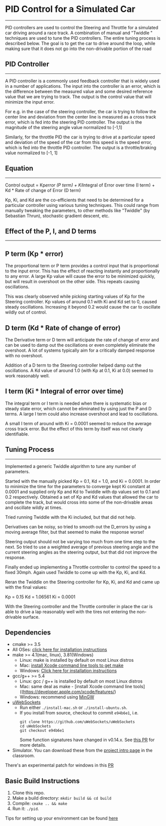 # PID Control for a Simulated Car
---
PID controllers are used to control the Steering and Throttle for a simulated car driving around a race track. A combination of manual and "Twiddle " techniques are used to tune the PID controllers. The entire tuning process is described below. The goal is to get the car to drive around the loop, while making sure that it does not go into the non-drivable portion of the road


## PID Controller
---
A PID controller is a commonly used feedback controller that is widely used in a number of applications. The input into the controller is an error, which is the difference between the measured value and some desired reference value that we are trying to track. The output is the control value that will minimize the input error.

For e.g. in the case of the steering controller, the car is trying to follow the center line and deviation from the center line is measured as a cross track error, which is fed into the steering PID controller. The output is the magnitude of the steering angle value normalized to [-1,1]

Similarly, for the throttle PID the car is trying to drive at a particular speed and deviation of the speed of the car from this speed is the speed error, which is fed into the throttle PID controller. The output is a throttle/braking value normalized to [-1, 1]

## Equation
---
Control output = Kp*error (P term) + Ki*Integral of Error over time (I term) + Kd * Rate of change of Error (D term)

Kp, Ki, and Kd are the co-efficients that need to be determined for a particular controller using various tuning techniques. This could range from manually tweaking the parameters, to other methods like "Twiddle" (by Sebastian Thrun), stochastic gradient descent, etc.

## Effect of the P, I, and D terms
---

## P term (Kp * error)

The proportional term or P term provides a control input that is proportional to the input error. This has the effect of reacting instantly and proportionally to any error. A large Kp value will cause the error to be minimized quickly, but will result in overshoot on the other side. This repeats causing oscillations.

This was clearly observed while picking starting values of Kp for the Steering controller. Kp values of around 0.1 with Ki and Kd set to 0, caused steady oscillations. Increasing it beyond 0.2 would cause the car to oscillate wildly out of control.

## D term (Kd * Rate of change of error)

The Derivative term or D term will anticipate the rate of change of error and can be used to damp out the oscillations or even completely eliminate the overshoot. A lot of systems typically aim for a critically damped response with no overshoot.

Addition of a D term to the Steering controller helped damp out the oscillations. A Kd value of around 1.0 (with Kp at 0.1, Ki at 0.0) seemed to work reasonably well.

## I term (Ki * Integral of error over time)

The integral term or I term is needed when there is systematic bias or steady state error, which cannot be eliminated by using just the P and D terms. A large I term could also increase overshoot and lead to oscillations.

A small I term of around with Ki = 0.0001 seemed to reduce the average cross track error. But the effect of this term by itself was not clearly identifiable.

## Tuning Process
---

Implemented a generic Twiddle algorithm to tune any number of parameters.

Started with the manually picked Kp = 0.1, Kd = 1.0, and Ki = 0.0001. In order to minimize the time for the parameters to converge kept Ki constant at 0.0001 and supplied only Kp and Kd to Twiddle with dp values set to 0.1 and 0.2 respectively. Obtained a set of Kp and Kd values that allowed the car  to complete the track, but would cross into some of the non-drivable areas and oscillate wildly at times.

Tried running Twiddle with the Ki included, but that did not help.

Derivatives can be noisy, so tried to smooth out the D_errors by using a moving average filter, but that seemed to make the response worse!

Steering output should not be varying too much from one time step to the next. So tried to use a weighted average of previous steering angle and the current steering angles as the steering output, but that did not improve the response.

Finally ended up implementing a Throttle controller to control the speed to a fixed 30mph. Again used Twiddle to come up with the Kp, Ki, and Kd.

Reran the Twiddle on the Steering controller for Kp, Ki, and Kd and came up with the final values:

Kp = 0.15 Kd = 1.06561 Ki = 0.0001

With the Steering controller and the Throttle controller in place the car is able to drive a lap reasonably well with the tires not entering the non-drivable surface. 










## Dependencies

* cmake >= 3.5
 * All OSes: [click here for installation instructions](https://cmake.org/install/)
* make >= 4.1(mac, linux), 3.81(Windows)
  * Linux: make is installed by default on most Linux distros
  * Mac: [install Xcode command line tools to get make](https://developer.apple.com/xcode/features/)
  * Windows: [Click here for installation instructions](http://gnuwin32.sourceforge.net/packages/make.htm)
* gcc/g++ >= 5.4
  * Linux: gcc / g++ is installed by default on most Linux distros
  * Mac: same deal as make - [install Xcode command line tools]((https://developer.apple.com/xcode/features/)
  * Windows: recommend using [MinGW](http://www.mingw.org/)
* [uWebSockets](https://github.com/uWebSockets/uWebSockets)
  * Run either `./install-mac.sh` or `./install-ubuntu.sh`.
  * If you install from source, checkout to commit `e94b6e1`, i.e.
    ```
    git clone https://github.com/uWebSockets/uWebSockets
    cd uWebSockets
    git checkout e94b6e1
    ```
    Some function signatures have changed in v0.14.x. See [this PR](https://github.com/udacity/CarND-MPC-Project/pull/3) for more details.
* Simulator. You can download these from the [project intro page](https://github.com/udacity/self-driving-car-sim/releases) in the classroom.

There's an experimental patch for windows in this [PR](https://github.com/udacity/CarND-PID-Control-Project/pull/3)

## Basic Build Instructions

1. Clone this repo.
2. Make a build directory: `mkdir build && cd build`
3. Compile: `cmake .. && make`
4. Run it: `./pid`.

Tips for setting up your environment can be found [here](https://classroom.udacity.com/nanodegrees/nd013/parts/40f38239-66b6-46ec-ae68-03afd8a601c8/modules/0949fca6-b379-42af-a919-ee50aa304e6a/lessons/f758c44c-5e40-4e01-93b5-1a82aa4e044f/concepts/23d376c7-0195-4276-bdf0-e02f1f3c665d)
